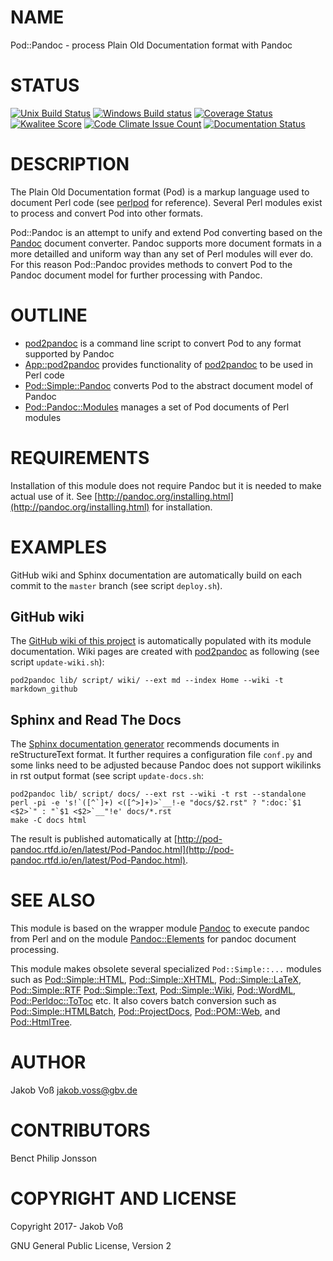 # NAME

Pod::Pandoc - process Plain Old Documentation format with Pandoc

# STATUS

[![Unix Build Status](https://travis-ci.org/nichtich/Pod-Pandoc.svg)](https://travis-ci.org/nichtich/Pod-Pandoc)
[![Windows Build status](https://ci.appveyor.com/api/projects/status/lfskwt20v0ofj5ix?svg=true)](https://ci.appveyor.com/project/nichtich/pod-pandoc)
[![Coverage Status](https://coveralls.io/repos/nichtich/Pod-Pandoc/badge.svg)](https://coveralls.io/r/nichtich/Pod-Pandoc)
[![Kwalitee Score](http://cpants.cpanauthors.org/dist/Pod-Pandoc.png)](http://cpants.cpanauthors.org/dist/Pod-Pandoc)
[![Code Climate Issue Count](https://codeclimate.com/github/nichtich/Pod-Pandoc/badges/issue_count.svg)](https://codeclimate.com/github/nichtich/Pod-Pandoc)
[![Documentation Status](https://readthedocs.org/projects/pod-pandoc/badge/?version=latest)](http://pod-pandoc.readthedocs.io/?badge=latest)

# DESCRIPTION

The Plain Old Documentation format (Pod) is a markup language used to document
Perl code (see [perlpod](https://metacpan.org/pod/perlpod) for reference). Several Perl modules exist to process
and convert Pod into other formats.

Pod::Pandoc is an attempt to unify and extend Pod converting based on the
[Pandoc](http://pandoc.org/) document converter. Pandoc supports more document
formats in a more detailled and uniform way than any set of Perl modules will
ever do. For this reason Pod::Pandoc provides methods to convert Pod to the
Pandoc document model for further processing with Pandoc.

# OUTLINE

- [pod2pandoc](https://metacpan.org/pod/pod2pandoc) is a command line script to convert Pod to any format supported
by Pandoc
- [App::pod2pandoc](https://metacpan.org/pod/App::pod2pandoc) provides functionality of [pod2pandoc](https://metacpan.org/pod/pod2pandoc) to be used in Perl code
- [Pod::Simple::Pandoc](https://metacpan.org/pod/Pod::Simple::Pandoc) converts Pod to the abstract document model of Pandoc
- [Pod::Pandoc::Modules](https://metacpan.org/pod/Pod::Pandoc::Modules) manages a set of Pod documents of Perl modules

# REQUIREMENTS

Installation of this module does not require Pandoc but it is needed to make
actual use of it. See [http://pandoc.org/installing.html](http://pandoc.org/installing.html) for installation.

# EXAMPLES

GitHub wiki and Sphinx documentation are automatically build on each commit to
the `master` branch (see script `deploy.sh`).

## GitHub wiki

The [GitHub wiki of this project](https://github.com/nichtich/Pod-Pandoc/wiki)
is automatically populated with its module documentation.  Wiki pages
are created with [pod2pandoc](https://metacpan.org/pod/pod2pandoc) as following (see script `update-wiki.sh`):

    pod2pandoc lib/ script/ wiki/ --ext md --index Home --wiki -t markdown_github

## Sphinx and Read The Docs

The [Sphinx documentation generator](https://sphinx-doc.org/) recommends
documents in reStructureText format. It further requires a configuration file
`conf.py` and some links need to be adjusted because Pandoc does not support
wikilinks in rst output format (see script `update-docs.sh`:

    pod2pandoc lib/ script/ docs/ --ext rst --wiki -t rst --standalone
    perl -pi -e 's!`([^`]+) <([^>]+)>`__!-e "docs/$2.rst" ? ":doc:`$1 <$2>`" : "`$1 <$2>`__"!e' docs/*.rst
    make -C docs html

The result is published automatically at
[http://pod-pandoc.rtfd.io/en/latest/Pod-Pandoc.html](http://pod-pandoc.rtfd.io/en/latest/Pod-Pandoc.html).

# SEE ALSO

This module is based on the wrapper module [Pandoc](https://metacpan.org/pod/Pandoc) to execute pandoc from Perl
and on the module [Pandoc::Elements](https://metacpan.org/pod/Pandoc::Elements) for pandoc document processing.

This module makes obsolete several specialized `Pod::Simple::...` modules such
as [Pod::Simple::HTML](https://metacpan.org/pod/Pod::Simple::HTML), [Pod::Simple::XHTML](https://metacpan.org/pod/Pod::Simple::XHTML), [Pod::Simple::LaTeX](https://metacpan.org/pod/Pod::Simple::LaTeX),
[Pod::Simple::RTF](https://metacpan.org/pod/Pod::Simple::RTF) [Pod::Simple::Text](https://metacpan.org/pod/Pod::Simple::Text), [Pod::Simple::Wiki](https://metacpan.org/pod/Pod::Simple::Wiki), [Pod::WordML](https://metacpan.org/pod/Pod::WordML),
[Pod::Perldoc::ToToc](https://metacpan.org/pod/Pod::Perldoc::ToToc) etc. It also covers batch conversion such as
[Pod::Simple::HTMLBatch](https://metacpan.org/pod/Pod::Simple::HTMLBatch), [Pod::ProjectDocs](https://metacpan.org/pod/Pod::ProjectDocs), [Pod::POM::Web](https://metacpan.org/pod/Pod::POM::Web), and
[Pod::HtmlTree](https://metacpan.org/pod/Pod::HtmlTree).

# AUTHOR

Jakob Voß <jakob.voss@gbv.de>

# CONTRIBUTORS

Benct Philip Jonsson

# COPYRIGHT AND LICENSE

Copyright 2017- Jakob Voß

GNU General Public License, Version 2
